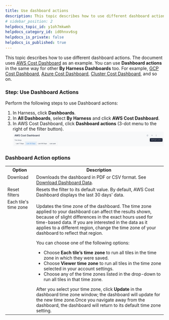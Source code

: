 ```yaml
---
title: Use dashboard actions
description: This topic describes how to use different dashboard actions.
# sidebar_position: 2
helpdocs_topic_id: y1oh7mkwmh
helpdocs_category_id: id0hnxv6sg
helpdocs_is_private: false
helpdocs_is_published: true
---
```


This topic describes how to use different dashboard actions. The document uses [AWS Cost Dashboard](../../cloud-cost-management/3-use-ccm-cost-reporting/6-use-ccm-dashboards/aws-dashboard.md) as an example. You can use **Dashboard actions** in the same way for other **By Harness Dashboards** too. For example, [GCP Cost Dashboard](../../cloud-cost-management/3-use-ccm-cost-reporting/6-use-ccm-dashboards/gcp-dashboard.md), [Azure Cost Dashboard](../../cloud-cost-management/3-use-ccm-cost-reporting/6-use-ccm-dashboards/azure-cost-dashboard.md), [Cluster Cost Dashboard](../../cloud-cost-management/3-use-ccm-cost-reporting/6-use-ccm-dashboards/cluster-cost-dashboard.md), and so on.

### Step: Use Dashboard Actions

Perform the following steps to use Dashboard actions:

1. In Harness, click **Dashboards**.
2. In **All Dashboards**, select **By Harness** and click **AWS Cost Dashboard**.
3. In AWS Cost Dashboard, click **Dashboard actions** (3-dot menu to the right of the filter button).![](./static/use-dashboard-actions-33.png)

### Dashboard Action options

<table>
	<tr>
		<th>Option</th>
		<th>Description</th>
	</tr>
	<tr>
		<td valign="top">Download</td>
		<td>Downloads the dashboard in PDF or CSV format. See <a href="/docs/platform/dashboards/download-dashboard-data">Download Dashboard Data</a>.</td>
	</tr>
	<tr>
		<td valign="top">Reset filters</td>
		<td>Resets the filter to its default value. By default, AWS Cost Dashboard displays the last 30 days' data.</td>
	</tr>
	<tr>
		<td valign="top">Each tile's time zone</td>
		<td>
		<p>Updates the time zone of the dashboard. The time zone applied to your dashboard can affect the results shown, because of slight differences in the exact hours used for time-based data. If you are interested in the data as it applies to a different region, change the time zone of your dashboard to reflect that region.</p>
		<p>You can choose one of the following options:</p>
		<ul>
			<li>Choose <b>Each tile’s time zone</b> to run all tiles in the time zone in which they were saved.</li>
			<li>Choose <b>Viewer time zone</b> to run all tiles in the time zone selected in your account settings.</li>
			<li>Choose any of the time zones listed in the drop-down to run all tiles in that time zone.</li>
		</ul>
		    After you select your time zone, click <b>Update</b> in the dashboard time zone window; the dashboard will update for the new time zone.Once you navigate away from the dashboard, the dashboard will return to its default time zone setting.
		</td>
	</tr>
</table>